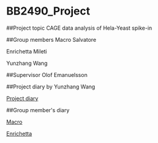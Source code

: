 # BB2490_Project

##Project topic
CAGE data analysis of Hela-Yeast spike-in

##Group members 
Macro Salvatore

Enrichetta Mileti

Yunzhang Wang

##Supervisor
Olof Emanuelsson

##Project diary by Yunzhang Wang

[Project diary](https://github.com/phite/BB2490_Project/blob/master/Project%20diary.md)

##Group member's diary

[Macro](http://marcosalvatore31.wordpress.com)

[Enrichetta](http://miletienrichettablog.wordpress.com)

